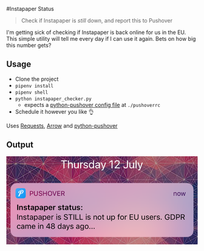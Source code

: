 #Instapaper Status 

> Check if Instapaper is _still_ down, and report this to Pushover 

I'm getting sick of checking if Instapaper is back online for us in the EU. This simple utility will tell me every day if I can use it again. Bets on how big this number gets?

## Usage

* Clone the project
* `pipenv install`
* `pipenv shell`
* `python instapaper_checker.py`
	* expects a [python-pushover config file](https://github.com/Thibauth/python-pushover#configuration) at `./pushoverrc`
* Schedule it however you like 👌

Uses [Requests](https://github.com/requests/requests), [Arrow](https://github.com/crsmithdev/arrow) and [python-pushover](https://github.com/Thibauth/python-pushover)

## Output 
![Pushover Notification](./pushover_output.png)